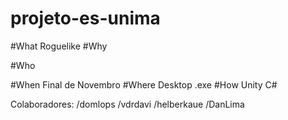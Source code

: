 # projeto-es-unima
#What
  Roguelike
#Why
  
#Who
  
#When
  Final de Novembro
#Where
  Desktop
  .exe
#How
  Unity
  C#

Colaboradores:
/domlops
/vdrdavi
/helberkaue
/DanLima
